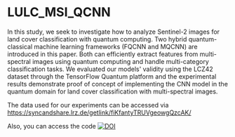 # LULC_MSI_QCNN
In this study, we seek to investigate how to analyze Sentinel-2 images for land cover classification with quantum computing. Two hybrid quantum-classical machine learning frameworks (FQCNN and MQCNN) are introduced in this paper. Both can efficiently extract features from multi-spectral images using quantum computing and handle multi-category classification tasks. We evaluated our models' validity using the LCZ42 dataset through the TensorFlow Quantum platform and the experimental results demonstrate proof of concept of implementing the CNN model in the quantum domain for land cover classification with multi-spectral images.

The data used for our experiments can be accessed via https://syncandshare.lrz.de/getlink/fiKfantyTRUVgeowgQzcAK/

Also, you can access the code [![DOI](https://zenodo.org/badge/DOI/10.5281/zenodo.10052716.svg)](https://doi.org/10.5281/zenodo.10052716)
